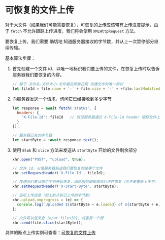 # 可恢复的文件上传
对于大文件（如果我们可能需要恢复），可恢复的上传应该带有上传进度提示，由于 `fetch` 不允许跟踪上传进度，我们将会使用 `XMLHttpRequest` 方法。

要恢复上传，我们需要 确切地 知道服务器接收的字节数，并从上一次暂停部分继续传输。

基本算法步骤：

1. 首先创建一个文件 id，以唯一地标识我们要上传的文件，在恢复上传时以告诉服务器我们要恢复的内容。

    ```js
    // 基于 文件名-文件大小-文件最后修改日期 创建文件的唯一标识
    let fileId = file.name + '-' + file.size + '-' + +file.lastModifiedDate;
    ```

2. 向服务器发送一个请求，询问它已经接收到多少字节

    ```js
    let response = await fetch('status', {
      headers: {
        'X-File-Id': fileId   // 假设服务器通过 X-File-Id header 跟踪文件上传
      }
    });

    // 服务器已有的字节数
    let startByte = +await response.text();
    ```
3. 使用 `Blob` 和 `slice` 方法来发送从 `startByte` 开始的文件剩余部分

    ```js
    xhr.open("POST", "upload", true);

    // 文件 id，以便服务器知道我们要恢复的是哪个文件
    xhr.setRequestHeader('X-File-Id', fileId);

    // 发送我们要从哪个字节开始恢复，因此服务器知道我们正在恢复（而不是重新上传它）
    xhr.setRequestHeader('X-Start-Byte', startByte);

    // 监听上传进度（加上断点前已上传的字节数）
    xhr.upload.onprogress = (e) => {
      console.log(`Uploaded ${startByte + e.loaded} of ${startByte + e.total}`);
    };

    // 文件可以是来自 input.files[0]，或者另一个源
    xhr.send(file.slice(startByte));
    ```

具体的断点上传实例可查看：[可恢复的文件上传](https://zh.javascript.info/resume-upload#suan-fa)